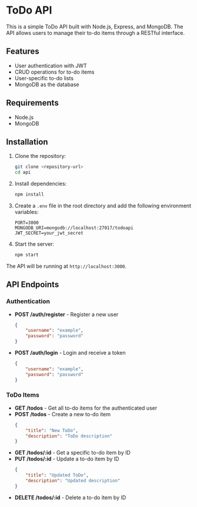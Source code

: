 # ToDo API

This is a simple ToDo API built with Node.js, Express, and MongoDB. The API allows users to manage their to-do items through a RESTful interface.

## Features
- User authentication with JWT
- CRUD operations for to-do items
- User-specific to-do lists
- MongoDB as the database

## Requirements
- Node.js
- MongoDB

## Installation

1. Clone the repository:
    ```sh
    git clone <repository-url>
    cd api
    ```

2. Install dependencies:
    ```sh
    npm install
    ```

3. Create a `.env` file in the root directory and add the following environment variables:
    ```env
    PORT=3000
    MONGODB_URI=mongodb://localhost:27017/todoapi
    JWT_SECRET=your_jwt_secret
    ```

4. Start the server:
    ```sh
    npm start
    ```

The API will be running at `http://localhost:3000`.

## API Endpoints

### Authentication
- **POST /auth/register** - Register a new user
    ```json
    {
        "username": "example",
        "password": "password"
    }
    ```
- **POST /auth/login** - Login and receive a token
    ```json
    {
        "username": "example",
        "password": "password"
    }
    ```

### ToDo Items
- **GET /todos** - Get all to-do items for the authenticated user
- **POST /todos** - Create a new to-do item
    ```json
    {
        "title": "New ToDo",
        "description": "ToDo description"
    }
    ```
- **GET /todos/:id** - Get a specific to-do item by ID
- **PUT /todos/:id** - Update a to-do item by ID
    ```json
    {
        "title": "Updated ToDo",
        "description": "Updated description"
    }
    ```
- **DELETE /todos/:id** - Delete a to-do item by ID
